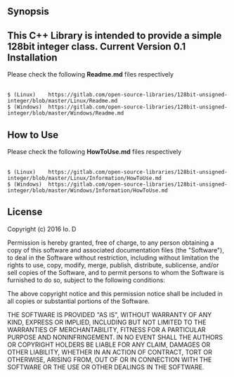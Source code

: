 Synopsis
-----------
This C++ Library is intended to provide a simple 128bit integer class. Current Version 0.1
<br/>
Installation
-----------
Please check the following **Readme.md** files respectively
<br/><br/>
```
$ (Linux)    https://gitlab.com/open-source-libraries/128bit-unsigned-integer/blob/master/Linux/Readme.md
$ (Windows)  https://gitlab.com/open-source-libraries/128bit-unsigned-integer/blob/master/Windows/Readme.md
```
How to Use
-----------
Please check the following **HowToUse.md** files respectively
<br/><br/>
```
$ (Linux)    https://gitlab.com/open-source-libraries/128bit-unsigned-integer/blob/master/Linux/Information/HowToUse.md
$ (Windows)  https://gitlab.com/open-source-libraries/128bit-unsigned-integer/blob/master/Windows/Information/HowToUse.md
```
License
-----------
Copyright (c) 2016 Io. D

Permission is hereby granted, free of charge, to any person obtaining a copy of this software and associated documentation files (the "Software"), to deal in the Software without restriction, including without limitation the rights to use, copy, modify, merge, publish, distribute, sublicense, and/or sell copies of the Software, and to permit persons to whom the Software is furnished to do so, subject to the following conditions:

The above copyright notice and this permission notice shall be included in all copies or substantial portions of the Software.

THE SOFTWARE IS PROVIDED "AS IS", WITHOUT WARRANTY OF ANY KIND, EXPRESS OR IMPLIED, INCLUDING BUT NOT LIMITED TO THE WARRANTIES OF MERCHANTABILITY, FITNESS FOR A PARTICULAR PURPOSE AND NONINFRINGEMENT. IN NO EVENT SHALL THE AUTHORS OR COPYRIGHT HOLDERS BE LIABLE FOR ANY CLAIM, DAMAGES OR OTHER LIABILITY, WHETHER IN AN ACTION OF CONTRACT, TORT OR OTHERWISE, ARISING FROM, OUT OF OR IN CONNECTION WITH THE SOFTWARE OR THE USE OR OTHER DEALINGS IN THE SOFTWARE.
